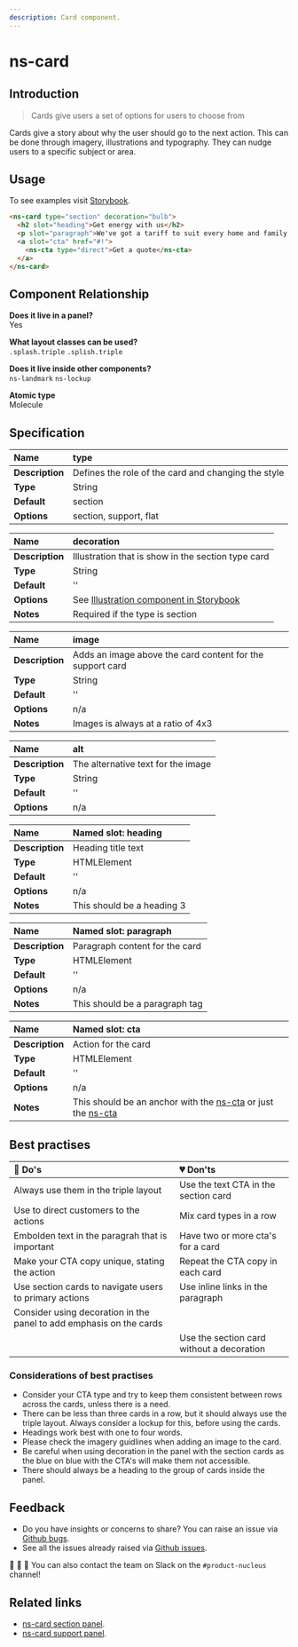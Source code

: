```yaml
---
description: Card component.
---
```


# ns-card

## Introduction

> Cards give users a set of options for users to choose from

Cards give a story about why the user should go to the next action. This can be done through imagery, illustrations and typography. They can nudge users to a specific subject or area.

## Usage

To see examples visit [Storybook](https://nucleus.bgdigital.xyz/demo/index.html?path=/story/ns-card--section).

```html
<ns-card type="section" decoration="bulb">
  <h2 slot="heading">Get energy with us</h2>
  <p slot="paragraph">We've got a tariff to suit every home and family.</p>
  <a slot="cta" href="#!">
    <ns-cta type="direct">Get a quote</ns-cta>
  </a>
</ns-card>
```

## Component Relationship

**Does it live in a panel?**  
Yes

**What layout classes can be used?**  
`.splash.triple`
`.splish.triple`

**Does it live inside other components?**  
`ns-landmark`
`ns-lockup`

**Atomic type**  
Molecule

## Specification

| **Name** | type |
| :--- | :--- |
| **Description** | Defines the role of the card and changing the style |
| **Type** | String |
| **Default** | section |
| **Options** | section, support, flat |

| **Name** | decoration |
| :--- | :--- |
| **Description** | Illustration that is show in the section type card |
| **Type** | String |
| **Default** | '' |
| **Options** | See [Illustration component in Storybook](https://nucleus.bgdigital.xyz/demo/index.html?path=/story/ns-illustrations--appliance) |
| **Notes** | Required if the type is section |

| **Name** | image |
| :--- | :--- |
| **Description** | Adds an image above the card content for the support card |
| **Type** | String |
| **Default** | '' |
| **Options** | n/a |
| **Notes** | Images is always at a ratio of 4x3 |

| **Name** | alt |
| :--- | :--- |
| **Description** | The alternative text for the image |
| **Type** | String |
| **Default** | '' |
| **Options** | n/a |

| **Name** | Named slot: heading |
| :--- | :--- |
| **Description** | Heading title text |
| **Type** | HTMLElement |
| **Default** | '' |
| **Options** | n/a |
| **Notes** | This should be a heading 3 |

| **Name** | Named slot: paragraph |
| :--- | :--- |
| **Description** | Paragraph content for the card |
| **Type** | HTMLElement |
| **Default** | '' |
| **Options** | n/a |
| **Notes** | This should be a paragraph tag |

| **Name** | Named slot: cta |
| :--- | :--- |
| **Description** | Action for the card |
| **Type** | HTMLElement |
| **Default** | '' |
| **Options** | n/a |
| **Notes** | This should be an anchor with the [ns-cta](https://docs.britishgas.design/components/ns-cta) or just the [ns-cta](https://docs.britishgas.design/components/ns-cta) |

## Best practises

| 💚 Do's | 💔 Don'ts |
| :--- | :--- |
| Always use them in the triple layout | Use the text CTA in the section card |
| Use to direct customers to the actions | Mix card types in a row |
| Embolden text in the paragrah that is important | Have two or more cta's for a card |
| Make your CTA copy unique, stating the action | Repeat the CTA copy in each card |
| Use section cards to navigate users to primary actions | Use inline links in the paragraph |
| Consider using decoration in the panel to add emphasis on the cards |  |
| | Use the section card without a decoration |

### Considerations of best practises

* Consider your CTA type and try to keep them consistent between rows across the cards, unless there is a need.
* There can be less than three cards in a row, but it should always use the triple layout. Always consider a lockup for this, before using the cards.
* Headings work best with one to four words.
* Please check the imagery guidlines when adding an image to the card.
* Be careful when using decoration in the panel with the section cards as the blue on blue with the CTA's will make them not accessible.
* There should always be a heading to the group of cards inside the panel.

## Feedback

* Do you have insights or concerns to share? You can raise an issue via [Github bugs](https://github.com/ConnectedHomes/nucleus/issues/new?assignees=&labels=Bug&template=a--bug-report.md&title=[bug]%20[ns-card]).
* See all the issues already raised via [Github issues](https://github.com/connectedHomes/nucleus/issues?utf8=%E2%9C%93&q=is%3Aopen+is%3Aissue+label%3ABug+[ns-card]).

💩 🎉 🦄 You can also contact the team on Slack on the `#product-nucleus` channel!

## Related links

* [ns-card section panel](https://nucleus.bgdigital.xyz/demo/index.html?path=/story/playground-panels--section-cards).
* [ns-card support panel](https://nucleus.bgdigital.xyz/demo/index.html?path=/story/playground-panels--support-image-cards).
